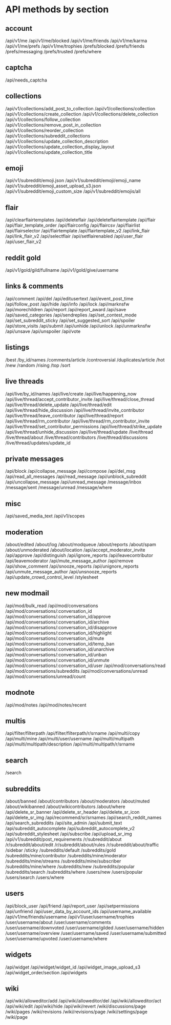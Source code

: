 # API methods by section

## account

/api/v1/me
/api/v1/me/blocked
/api/v1/me/friends
/api/v1/me/karma
/api/v1/me/prefs
/api/v1/me/trophies
/prefs/blocked
/prefs/friends
/prefs/messaging
/prefs/trusted
/prefs/where

## captcha

/api/needs_captcha

## collections

/api/v1/collections/add_post_to_collection
/api/v1/collections/collection
/api/v1/collections/create_collection
/api/v1/collections/delete_collection
/api/v1/collections/follow_collection
/api/v1/collections/remove_post_in_collection
/api/v1/collections/reorder_collection
/api/v1/collections/subreddit_collections
/api/v1/collections/update_collection_description
/api/v1/collections/update_collection_display_layout
/api/v1/collections/update_collection_title

## emoji

/api/v1/subreddit/emoji.json
/api/v1/subreddit/emoji/emoji_name
/api/v1/subreddit/emoji_asset_upload_s3.json
/api/v1/subreddit/emoji_custom_size
/api/v1/subreddit/emojis/all

## flair

/api/clearflairtemplates
/api/deleteflair
/api/deleteflairtemplate
/api/flair
/api/flair_template_order
/api/flairconfig
/api/flaircsv
/api/flairlist
/api/flairselector
/api/flairtemplate
/api/flairtemplate_v2
/api/link_flair
/api/link_flair_v2
/api/selectflair
/api/setflairenabled
/api/user_flair
/api/user_flair_v2

## reddit gold

/api/v1/gold/gild/fullname
/api/v1/gold/give/username

## links & comments

/api/comment
/api/del
/api/editusertext
/api/event_post_time
/api/follow_post
/api/hide
/api/info
/api/lock
/api/marknsfw
/api/morechildren
/api/report
/api/report_award
/api/save
/api/saved_categories
/api/sendreplies
/api/set_contest_mode
/api/set_subreddit_sticky
/api/set_suggested_sort
/api/spoiler
/api/store_visits
/api/submit
/api/unhide
/api/unlock
/api/unmarknsfw
/api/unsave
/api/unspoiler
/api/vote

## listings

/best
/by_id/names
/comments/article
/controversial
/duplicates/article
/hot
/new
/random
/rising
/top
/sort

## live threads

/api/live/by_id/names
/api/live/create
/api/live/happening_now
/api/live/thread/accept_contributor_invite
/api/live/thread/close_thread
/api/live/thread/delete_update
/api/live/thread/edit
/api/live/thread/hide_discussion
/api/live/thread/invite_contributor
/api/live/thread/leave_contributor
/api/live/thread/report
/api/live/thread/rm_contributor
/api/live/thread/rm_contributor_invite
/api/live/thread/set_contributor_permissions
/api/live/thread/strike_update
/api/live/thread/unhide_discussion
/api/live/thread/update
/live/thread
/live/thread/about
/live/thread/contributors
/live/thread/discussions
/live/thread/updates/update_id

## private messages

/api/block
/api/collapse_message
/api/compose
/api/del_msg
/api/read_all_messages
/api/read_message
/api/unblock_subreddit
/api/uncollapse_message
/api/unread_message
/message/inbox
/message/sent
/message/unread
/message/where

## misc

/api/saved_media_text
/api/v1/scopes

## moderation

/about/edited
/about/log
/about/modqueue
/about/reports
/about/spam
/about/unmoderated
/about/location
/api/accept_moderator_invite
/api/approve
/api/distinguish
/api/ignore_reports
/api/leavecontributor
/api/leavemoderator
/api/mute_message_author
/api/remove
/api/show_comment
/api/snooze_reports
/api/unignore_reports
/api/unmute_message_author
/api/unsnooze_reports
/api/update_crowd_control_level
/stylesheet

## new modmail

/api/mod/bulk_read
/api/mod/conversations
/api/mod/conversations/:conversation_id
/api/mod/conversations/:conversation_id/approve
/api/mod/conversations/:conversation_id/archive
/api/mod/conversations/:conversation_id/disapprove
/api/mod/conversations/:conversation_id/highlight
/api/mod/conversations/:conversation_id/mute
/api/mod/conversations/:conversation_id/temp_ban
/api/mod/conversations/:conversation_id/unarchive
/api/mod/conversations/:conversation_id/unban
/api/mod/conversations/:conversation_id/unmute
/api/mod/conversations/:conversation_id/user
/api/mod/conversations/read
/api/mod/conversations/subreddits
/api/mod/conversations/unread
/api/mod/conversations/unread/count

## modnote

/api/mod/notes
/api/mod/notes/recent

## multis

/api/filter/filterpath
/api/filter/filterpath/r/srname
/api/multi/copy
/api/multi/mine
/api/multi/user/username
/api/multi/multipath
/api/multi/multipath/description
/api/multi/multipath/r/srname

## search

/search

## subreddits

/about/banned
/about/contributors
/about/moderators
/about/muted
/about/wikibanned
/about/wikicontributors
/about/where
/api/delete_sr_banner
/api/delete_sr_header
/api/delete_sr_icon
/api/delete_sr_img
/api/recommend/sr/srnames
/api/search_reddit_names
/api/search_subreddits
/api/site_admin
/api/submit_text
/api/subreddit_autocomplete
/api/subreddit_autocomplete_v2
/api/subreddit_stylesheet
/api/subscribe
/api/upload_sr_img
/api/v1/subreddit/post_requirements
/r/subreddit/about
/r/subreddit/about/edit
/r/subreddit/about/rules
/r/subreddit/about/traffic
/sidebar
/sticky
/subreddits/default
/subreddits/gold
/subreddits/mine/contributor
/subreddits/mine/moderator
/subreddits/mine/streams
/subreddits/mine/subscriber
/subreddits/mine/where
/subreddits/new
/subreddits/popular
/subreddits/search
/subreddits/where
/users/new
/users/popular
/users/search
/users/where

## users

/api/block_user
/api/friend
/api/report_user
/api/setpermissions
/api/unfriend
/api/user_data_by_account_ids
/api/username_available
/api/v1/me/friends/username
/api/v1/user/username/trophies
/user/username/about
/user/username/comments
/user/username/downvoted
/user/username/gilded
/user/username/hidden
/user/username/overview
/user/username/saved
/user/username/submitted
/user/username/upvoted
/user/username/where

## widgets

/api/widget
/api/widget/widget_id
/api/widget_image_upload_s3
/api/widget_order/section
/api/widgets

## wiki

/api/wiki/alloweditor/add
/api/wiki/alloweditor/del
/api/wiki/alloweditor/act
/api/wiki/edit
/api/wiki/hide
/api/wiki/revert
/wiki/discussions/page
/wiki/pages
/wiki/revisions
/wiki/revisions/page
/wiki/settings/page
/wiki/page
